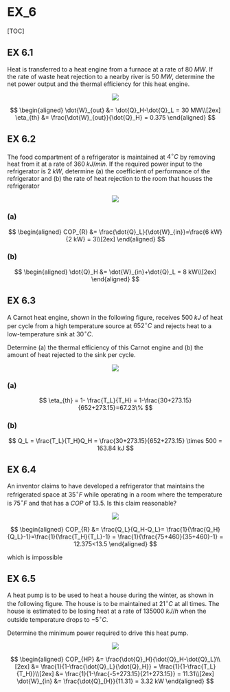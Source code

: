 # EX_6

[TOC]

## EX 6.1

Heat is transferred to a heat engine from a furnace at a rate of $80\;MW$. If the rate of waste heat rejection to a nearby river is $50\;MW$, determine the net power output and the thermal efficiency for this heat engine.

<div align = center><img src = "./assets/EX_6_figure_1.png"></div>

$$
\begin{aligned}
    \dot{W}_{out} &= \dot{Q}_H-\dot{Q}_L = 30 MW\\[2ex]
    \eta_{th} &= \frac{\dot{W}_{out}}{\dot{Q}_H} = 0.375
\end{aligned}
$$

## EX 6.2

The food compartment of a refrigerator is maintained at $4^{\circ}C$ by removing heat from it at a rate of $360\;kJ/min$. If the required power input to the refrigerator is $2\; kW$, determine (a) the coefficient of performance of the refrigerator and (b) the rate of heat rejection to the room that houses the refrigerator

<div align = center><img src = "./assets/EX_6_figure_2.png"></div>

### (a)

$$
\begin{aligned}
    COP_{R} &= \frac{\dot{Q}_L}{\dot{W}_{in}}=\frac{6 kW}{2 kW} = 3\\[2ex]
\end{aligned}
$$

### (b)

$$
\begin{aligned}
    \dot{Q}_H &= \dot{W}_{in}+\dot{Q}_L = 8 kW\\[2ex]
\end{aligned}
$$

## EX 6.3

A Carnot heat engine, shown in the following figure, receives $500\;kJ$ of heat per cycle from a high temperature source at $652^{\circ}C$ and rejects heat to a low-temperature sink at $30^{\circ}C$.

Determine (a) the thermal efficiency of this Carnot engine and (b) the amount of heat rejected to the sink per cycle.

<div align = center><img src = "./assets/EX_6_figure_4.png"></div>

### (a)

$$
\eta_{th} = 1- \frac{T_L}{T_H} = 1-\frac{30+273.15}{652+273.15}=67.23\%
$$

### (b)

$$
Q_L = \frac{T_L}{T_H}Q_H = \frac{30+273.15}{652+273.15} \times 500 = 163.84 kJ
$$

## EX 6.4

An inventor claims to have developed a refrigerator that maintains the refrigerated space at $35^\circ F$ while operating in a room where the temperature is $75^\circ F$ and that has a $COP$ of $13.5$. Is this claim reasonable?

<div align = center><img src = "./assets/EX_6_figure_3.png"></div>

$$
\begin{aligned}
    COP_{R} &= \frac{Q_L}{Q_H-Q_L}= \frac{1}{\frac{Q_H}{Q_L}-1}=\frac{1}{\frac{T_H}{T_L}-1} = \frac{1}{\frac{75+460}{35+460}-1} = 12.375<13.5
\end{aligned}
$$

which is impossible

## EX 6.5

A heat pump is to be used to heat a house during the winter, as shown in the following figure. The house is to be maintained at $21^\circ C$ at all times. The house is estimated to be losing heat at a rate of $135000\; kJ/h$ when the outside temperature drops to $-5^\circ C$.

Determine the minimum power required to drive this heat pump.

<div align = center><img src = "./assets/EX_6_figure_5.png"></div>

$$
\begin{aligned}
    COP_{HP} &= \frac{\dot{Q}_H}{\dot{Q}_H-\dot{Q}_L}\\[2ex]
             &= \frac{1}{1-\frac{\dot{Q}_L}{\dot{Q}_H}} = \frac{1}{1-\frac{T_L}{T_H}}\\[2ex]
             &= \frac{1}{1-\frac{-5+273.15}{21+273.15}} = 11.31\\[2ex]
    \dot{W}_{in} &= \frac{\dot{Q}_{H}}{11.31} = 3.32 kW
\end{aligned}
$$